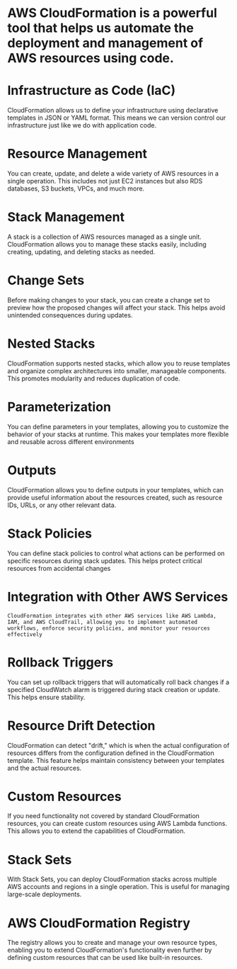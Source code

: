 # AWS CloudFormation is a powerful tool that helps us  automate the deployment and management of   AWS resources using code.
 # Infrastructure as Code (IaC)
   CloudFormation allows us to define your infrastructure using declarative templates in JSON or YAML format. This means we can version control our infrastructure just like we
   do with application code.
# Resource Management
  You can create, update, and delete a wide variety of AWS resources in a single operation. This includes not just EC2 instances but also RDS databases, S3 buckets, VPCs, and much more.
# Stack Management
  A stack is a collection of AWS resources managed as a single unit. CloudFormation allows you to manage these stacks easily, including creating, updating, and deleting stacks as needed.
# Change Sets
  Before making changes to your stack, you can create a change set to preview how the proposed changes will affect your stack. This helps avoid unintended consequences during updates.
# Nested Stacks
   CloudFormation supports nested stacks, which allow you to reuse templates and organize complex architectures into smaller, manageable components. This promotes modularity and reduces duplication of code.
# Parameterization
  You can define parameters in your templates, allowing you to customize the behavior of your stacks at runtime. This makes your templates more flexible and reusable across different environments
# Outputs
  CloudFormation allows you to define outputs in your templates, which can provide useful information about the resources created, such as resource IDs, URLs, or any other relevant data.
# Stack Policies
   You can define stack policies to control what actions can be performed on specific resources during stack updates. This helps protect critical resources from accidental changes
# Integration with Other AWS Services
    CloudFormation integrates with other AWS services like AWS Lambda, IAM, and AWS CloudTrail, allowing you to implement automated workflows, enforce security policies, and monitor your resources effectively
# Rollback Triggers
   You can set up rollback triggers that will automatically roll back changes if a specified CloudWatch alarm is triggered during stack creation or update. This helps ensure stability.
   # Resource Drift Detection
   CloudFormation can detect "drift," which is when the actual configuration of resources differs from the configuration defined in the CloudFormation template. This feature helps maintain consistency between your templates and the actual resources.
# Custom Resources
   If you need functionality not covered by standard CloudFormation resources, you can create custom resources using AWS Lambda functions. This allows you to extend the capabilities of CloudFormation.
# Stack Sets
   With Stack Sets, you can deploy CloudFormation stacks across multiple AWS accounts and regions in a single operation. This is useful for managing large-scale deployments.
# AWS CloudFormation Registry
The registry allows you to create and manage your own resource types, enabling you to extend CloudFormation's functionality even further by defining custom resources that can be used like built-in resources.
